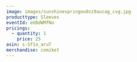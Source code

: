 ```yaml
---
image: images/sunshinespringeu0zz9aucag_cvg.jpg
producttype: Sleeves
eventId: eUBdWMfNo
pricings:
  - quantity: 1
    price: 25
asin: s-Sf1a_aruT
merchandise: comiket
---
```

